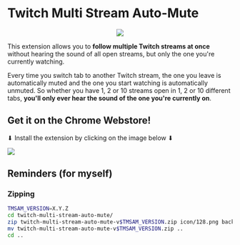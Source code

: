 # Twitch Multi Stream Auto-Mute

<p align="center">
  <img src="https://lh3.googleusercontent.com/tvJSaRK1zE6ENFFr0Ug8ysexIOfnjuIJdhNvMNRTPszsf-OoHdkKd_sdsBrsrh1WebkG-w54zACXgzZ5WcjWJLET=w640-h400-e365-rj-sc0x00ffffff">
</center>

This extension allows you to **follow multiple Twitch streams at once** without hearing the sound of all open streams, but only the one you're currently watching.

Every time you switch tab to another Twitch stream, the one you leave is automatically muted and the one you start watching is automatically unmuted. So whether you have 1, 2 or 10 streams open in 1, 2 or 10 different tabs, **you'll only ever hear the sound of the one you're currently on**.

## Get it on the Chrome Webstore!

⬇ Install the extension by clicking on the image below ⬇

[![](https://storage.googleapis.com/chrome-gcs-uploader.appspot.com/image/WlD8wC6g8khYWPJUsQceQkhXSlv1/tbyBjqi7Zu733AAKA5n4.png)](https://chrome.google.com/webstore/detail/twitch-multi-stream-auto/dnjockganjfnlkfengbekkkbplpfpold)

## Reminders (for myself)

### Zipping

```bash
TMSAM_VERSION=X.Y.Z
cd twitch-multi-stream-auto-mute/
zip twitch-multi-stream-auto-mute-v$TMSAM_VERSION.zip icon/128.png background-script.js content-script.js manifest.json
mv twitch-multi-stream-auto-mute-v$TMSAM_VERSION.zip ..
cd ..
```
